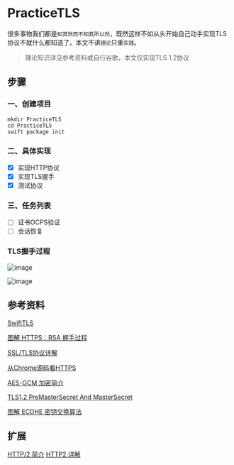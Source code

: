# PracticeTLS

很多事物我们都是`知其然而不知其所以然`，既然这样不如从头开始自己动手实现TLS协议不就什么都知道了。本文不讲`理论`只重`实践`。

> 理论知识详见参考资料或自行谷歌，本文仅实现TLS 1.2协议

## 步骤

### 一、创建项目

```shell
mkdir PracticeTLS
cd PracticeTLS
swift package init
```

### 二、具体实现

- [x] 实现HTTP协议
- [x] 实现TLS握手
- [x] 测试协议

### 三、任务列表

- [ ] 证书OCPS验证
- [ ] 会话恢复

### TLS握手过程

![image](https://user-images.githubusercontent.com/8289395/128992483-e6d5340b-ec3e-4561-afc6-d5c31e910870.png)

![image](https://user-images.githubusercontent.com/8289395/128992867-8b653dac-7f85-4ce3-87da-73f90a8c6574.png)

## 参考资料

[SwiftTLS](https://github.com/nsc/SwiftTLS)

[图解 HTTPS：RSA 握手过程](https://zhuanlan.zhihu.com/p/344086342)

[SSL/TLS协议详解](https://cshihong.github.io/2019/05/09/SSL%E5%8D%8F%E8%AE%AE%E8%AF%A6%E8%A7%A3/)

[从Chrome源码看HTTPS](https://zhuanlan.zhihu.com/p/34041372)

[AES-GCM 加密简介](https://juejin.cn/post/6844904122676690951)

[TLS1.2 PreMasterSecret And MasterSecret](https://laoqingcai.com/tls1.2-premasterkey/)

[图解 ECDHE 密钥交换算法](https://www.cnblogs.com/xiaolincoding/p/14318338.html)

## 扩展

[HTTP/2 简介](https://developers.google.com/web/fundamentals/performance/http2?hl=zh-cn)
[HTTP2 详解](https://juejin.cn/post/6844903667569541133#heading-11)
